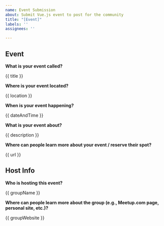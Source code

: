 ```yaml
---
name: Event Submission
about: Submit Vue.js event to post for the community
title: "[Event]"
labels: ''
assignees: ''

---
```


## Event

**What is your event called?**

{{ title }}

**Where is your event located?**

{{ location }}

**When is your event happening?**

{{ dateAndTime }}

**What is your event about?**

{{ description }}

**Where can people learn more about your event / reserve their spot?**

{{ url }}

## Host Info

**Who is hosting this event?**

{{ groupName }}

**Where can people learn more about the group (e.g., Meetup.com page, personal site, etc.)?**

{{ groupWebsite }}
